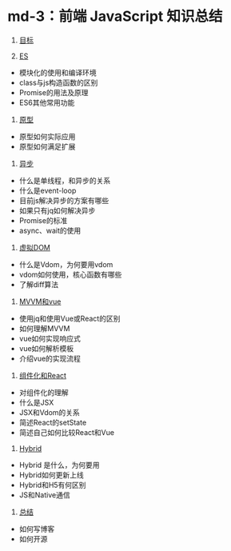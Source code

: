 # md-3：前端 JavaScript 知识总结

1. [目标](./%2F01.%20%E7%9B%AE%E6%A0%87.md)

1. [ES](./%2F02.%20ES6.md)
- 模块化的使用和编译环境
- class与js构造函数的区别
- Promise的用法及原理
- ES6其他常用功能

1. [原型](./%2F03.%20%E5%8E%9F%E5%9E%8B.md)
- 原型如何实际应用
- 原型如何满足扩展

1. [异步](./%2F04.%20%E5%BC%82%E6%AD%A5.md)
- 什么是单线程，和异步的关系
- 什么是event-loop
- 目前js解决异步的方案有哪些
- 如果只有jq如何解决异步
- Promise的标准
- async、wait的使用

1. [虚拟DOM](./%2F05.%20%E8%99%9A%E6%8B%9F%20DOM.md)
- 什么是Vdom，为何要用vdom
- vdom如何使用，核心函数有哪些
- 了解diff算法

1. [MVVM和vue](./%2F06.%20MVVM%20%E5%92%8C%20vue.md)
- 使用jq和使用Vue或React的区别
- 如何理解MVVM
- vue如何实现响应式
- vue如何解析模板
- 介绍vue的实现流程

1. [组件化和React](./%2F07.%20%E7%BB%84%E4%BB%B6%E5%8C%96%E5%92%8C%20React.md)
- 对组件化的理解
- 什么是JSX
- JSX和Vdom的关系
- 简述React的setState
- 简述自己如何比较React和Vue

1. [Hybrid](./%2F08.%20Hybrid.md)
- Hybrid 是什么，为何要用
- Hybrid如何更新上线
- Hybrid和H5有何区别
- JS和Native通信

1. [总结](./%2F09.%20%E6%80%BB%E7%BB%93.md)
- 如何写博客
- 如何开源
